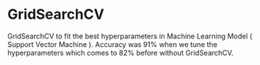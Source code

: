 # GridSearchCV
GridSearchCV to fit the best hyperparameters in Machine Learning Model ( Support Vector Machine ).
Accuracy was 91% when we tune the hyperparameters which comes to 82% before without GridSearchCV.
